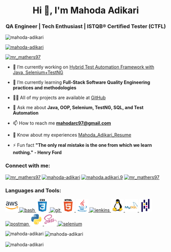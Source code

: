 <h1 align="center">Hi 👋, I'm Mahoda Adikari</h1>
<h3 align="center">QA Engineer | Tech Enthusiast | ISTQB® Certified Tester (CTFL)</h3>

<p align="left"> <img src="https://komarev.com/ghpvc/?username=mahoda-adikari&label=Profile%20views&color=0e75b6&style=flat" alt="mahoda-adikari" /> </p>

<p align="left"> <a href="https://github.com/ryo-ma/github-profile-trophy"><img src="https://github-profile-trophy.vercel.app/?username=mahoda-adikari" alt="mahoda-adikari" /></a> </p>

<p align="left"> <a href="https://twitter.com/mr_mathers97" target="blank"><img src="https://img.shields.io/twitter/follow/mr_mathers97?logo=twitter&style=for-the-badge" alt="mr_mathers97" /></a> </p>

- 🔭 I’m currently working on [Hybrid Test Automation Framework with Java, Selenium+TestNG](https://github.com/mahoda-adikari/opencart-testing-v1)

- 🌱 I’m currently learning **Full-Stack Software Quality Engineering practices and methodologies**

- 👨‍💻 All of my projects are available at [GitHub](https://github.com/mahoda-adikari)

- 💬 Ask me about **Java, OOP, Selenium, TestNG, SQL, and Test Automation**

- 📫 How to reach me **mahodarc97@gmail.com**

- 📄 Know about my experiences [Mahoda_Adikari_Resume](https://drive.google.com/file/d/1swYsFGpYkzHA8eCMuTVzuk6S7rKpkC1g/view?usp=sharing)

- ⚡ Fun fact **"The only real mistake is the one from which we learn nothing." - Henry Ford**

<h3 align="left">Connect with me:</h3>
<p align="left">
<a href="https://twitter.com/mr_mathers97" target="blank"><img align="center" src="https://raw.githubusercontent.com/rahuldkjain/github-profile-readme-generator/master/src/images/icons/Social/twitter.svg" alt="mr_mathers97" height="30" width="40" /></a>
<a href="https://linkedin.com/in/mahoda-adikari" target="blank"><img align="center" src="https://raw.githubusercontent.com/rahuldkjain/github-profile-readme-generator/master/src/images/icons/Social/linked-in-alt.svg" alt="mahoda-adikari" height="30" width="40" /></a>
<a href="https://fb.com/mahoda.adikari.9" target="blank"><img align="center" src="https://raw.githubusercontent.com/rahuldkjain/github-profile-readme-generator/master/src/images/icons/Social/facebook.svg" alt="mahoda.adikari.9" height="30" width="40" /></a>
<a href="https://instagram.com/mr_mathers97" target="blank"><img align="center" src="https://raw.githubusercontent.com/rahuldkjain/github-profile-readme-generator/master/src/images/icons/Social/instagram.svg" alt="mr_mathers97" height="30" width="40" /></a>
</p>

<h3 align="left">Languages and Tools:</h3>
<p align="left"> <a href="https://aws.amazon.com" target="_blank" rel="noreferrer"> <img src="https://raw.githubusercontent.com/devicons/devicon/master/icons/amazonwebservices/amazonwebservices-original-wordmark.svg" alt="aws" width="40" height="40"/> </a> <a href="https://www.gnu.org/software/bash/" target="_blank" rel="noreferrer"> <img src="https://www.vectorlogo.zone/logos/gnu_bash/gnu_bash-icon.svg" alt="bash" width="40" height="40"/> </a> <a href="https://www.w3schools.com/css/" target="_blank" rel="noreferrer"> <img src="https://raw.githubusercontent.com/devicons/devicon/master/icons/css3/css3-original-wordmark.svg" alt="css3" width="40" height="40"/> </a> <a href="https://git-scm.com/" target="_blank" rel="noreferrer"> <img src="https://www.vectorlogo.zone/logos/git-scm/git-scm-icon.svg" alt="git" width="40" height="40"/> </a> <a href="https://www.w3.org/html/" target="_blank" rel="noreferrer"> <img src="https://raw.githubusercontent.com/devicons/devicon/master/icons/html5/html5-original-wordmark.svg" alt="html5" width="40" height="40"/> </a> <a href="https://www.java.com" target="_blank" rel="noreferrer"> <img src="https://raw.githubusercontent.com/devicons/devicon/master/icons/java/java-original.svg" alt="java" width="40" height="40"/> </a> <a href="https://www.jenkins.io" target="_blank" rel="noreferrer"> <img src="https://www.vectorlogo.zone/logos/jenkins/jenkins-icon.svg" alt="jenkins" width="40" height="40"/> </a> <a href="https://www.linux.org/" target="_blank" rel="noreferrer"> <img src="https://raw.githubusercontent.com/devicons/devicon/master/icons/linux/linux-original.svg" alt="linux" width="40" height="40"/> </a> <a href="https://www.mysql.com/" target="_blank" rel="noreferrer"> <img src="https://raw.githubusercontent.com/devicons/devicon/master/icons/mysql/mysql-original-wordmark.svg" alt="mysql" width="40" height="40"/> </a> <a href="https://pandas.pydata.org/" target="_blank" rel="noreferrer"> <img src="https://raw.githubusercontent.com/devicons/devicon/2ae2a900d2f041da66e950e4d48052658d850630/icons/pandas/pandas-original.svg" alt="pandas" width="40" height="40"/> </a> <a href="https://postman.com" target="_blank" rel="noreferrer"> <img src="https://www.vectorlogo.zone/logos/getpostman/getpostman-icon.svg" alt="postman" width="40" height="40"/> </a> <a href="https://www.python.org" target="_blank" rel="noreferrer"> <img src="https://raw.githubusercontent.com/devicons/devicon/master/icons/python/python-original.svg" alt="python" width="40" height="40"/> </a> <a href="https://sass-lang.com" target="_blank" rel="noreferrer"> <img src="https://raw.githubusercontent.com/devicons/devicon/master/icons/sass/sass-original.svg" alt="sass" width="40" height="40"/> </a> <a href="https://www.selenium.dev" target="_blank" rel="noreferrer"> <img src="https://raw.githubusercontent.com/detain/svg-logos/780f25886640cef088af994181646db2f6b1a3f8/svg/selenium-logo.svg" alt="selenium" width="40" height="40"/> </a> </p>

<p><img align="left" src="https://github-readme-stats.vercel.app/api/top-langs?username=mahoda-adikari&show_icons=true&locale=en&layout=compact" alt="mahoda-adikari" /></p>

<p>&nbsp;<img align="center" src="https://github-readme-stats.vercel.app/api?username=mahoda-adikari&show_icons=true&locale=en" alt="mahoda-adikari" /></p>

<p><img align="center" src="https://github-readme-streak-stats.herokuapp.com/?user=mahoda-adikari&" alt="mahoda-adikari" /></p>
